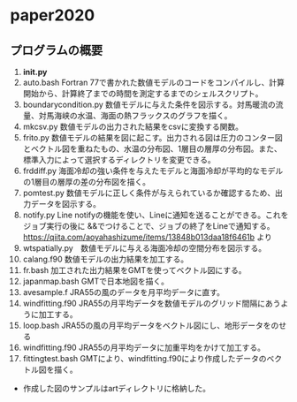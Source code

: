 # paper2020
## プログラムの概要
1. __init.py__
1. auto.bash Fortran 77で書かれた数値モデルのコードをコンパイルし、計算開始から、計算終了までの時間を測定するまでのシェルスクリプト。
1. boundarycondition.py 数値モデルに与えた条件を図示する。対馬暖流の流量、対馬海峡の水温、海面の熱フラックスのグラフを描く。
1. mkcsv.py 数値モデルの出力された結果をcsvに変換する関数。 
1. frito.py 数値モデルの結果を図に起こす。出力される図は圧力のコンター図とベクトル図を重ねたもの、水温の分布図、1層目の層厚の分布図。また、標準入力によって選択するディレクトリを変更できる。
1. frddiff.py 海面冷却の強い条件を与えたモデルと海面冷却が平均的なモデルの1層目の層厚の差の分布図を描く。
1. pomtest.py 数値モデルに正しく条件が与えられているか確認するため、出力データを図示する。
1. notify.py Line notifyの機能を使い、Lineに通知を送ることができる。これをジョブ実行の後に &&でつけることで、ジョブの終了をLineで通知する。
    https://qiita.com/aoyahashizume/items/13848b013daa18f6461b より
1. wtspatially.py　数値モデルに与える海面冷却の空間分布を図示する。
1. calang.f90 数値モデルの出力結果を加工する。
1. fr.bash 加工された出力結果をGMTを使ってベクトル図にする。
1. japanmap.bash GMTで日本地図を描く。
1. avesample.f JRA55の風のデータを月平均データに直す。
1. windfitting.f90 JRA55の月平均データを数値モデルのグリッド間隔にあうように加工する。
1. loop.bash JRA55の風の月平均データをベクトル図にし、地形データをのせる
1. windfitting.f90 JRA55の月平均データに加重平均をかけて加工する。
1. fittingtest.bash GMTにより、windfitting.f90により作成したデータのベクトル図を描く。
- 作成した図のサンプルはartディレクトリに格納した。
